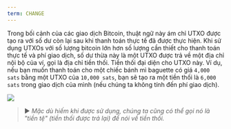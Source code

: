 ```yaml
---
term: CHANGE
---
```


Trong bối cảnh của các giao dịch Bitcoin, thuật ngữ này ám chỉ UTXO được tạo ra với số dư còn lại sau khi thanh toán thực tế đã được thực hiện. Khi sử dụng UTXOs với số lượng bitcoin lớn hơn số lượng cần thiết cho thanh toán thực tế và phí giao dịch, số dư thừa này là một UTXO được trả về một địa chỉ nội bộ của ví, gọi là địa chỉ tiền thối. Tiền thối đại diện cho UTXO này. Ví dụ, nếu bạn muốn thanh toán cho một chiếc bánh mì baguette có giá `4,000 sats` bằng một UTXO của `10,000 sats`, bạn sẽ tạo ra một tiền thối là `6,000 sats` trong giao dịch của mình (nếu chúng ta không tính đến phí giao dịch).

![](../../dictionnaire/assets/16.png)

> ► *Mặc dù hiếm khi được sử dụng, chúng ta cũng có thể gọi nó là "tiền tệ" (tiền thối được trả lại) để nói về tiền thối.*